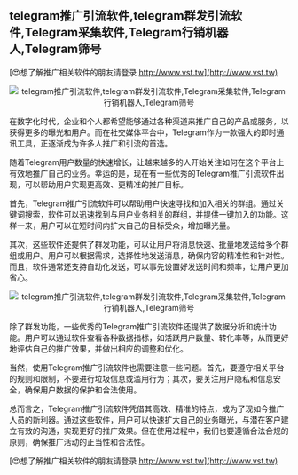 ## **telegram推广引流软件,telegram群发引流软件,Telegram采集软件,Telegram行销机器人,Telegram筛号**

[😍想了解推广相关软件的朋友请登录 http://www.vst.tw](http://www.vst.tw)

 <center><img src="https://vst.tw/MP4/tuiguang/png/2.png" alt="telegram推广引流软件,telegram群发引流软件,Telegram采集软件,Telegram行销机器人,Telegram筛号"></center>

在数字化时代，企业和个人都希望能够通过各种渠道来推广自己的产品或服务，以获得更多的曝光和用户。而在社交媒体平台中，Telegram作为一款强大的即时通讯工具，正逐渐成为许多人推广和引流的首选。

随着Telegram用户数量的快速增长，让越来越多的人开始关注如何在这个平台上有效地推广自己的业务。幸运的是，现在有一些优秀的Telegram推广引流软件出现，可以帮助用户实现更高效、更精准的推广目标。

首先，Telegram推广引流软件可以帮助用户快速寻找和加入相关的群组。通过关键词搜索，软件可以迅速找到与用户业务相关的群组，并提供一键加入的功能。这样一来，用户可以在短时间内扩大自己的目标受众，增加曝光量。

其次，这些软件还提供了群发功能，可以让用户将消息快速、批量地发送给多个群组或用户。用户可以根据需求，选择性地发送消息，确保内容的精准性和针对性。而且，软件通常还支持自动化发送，可以事先设置好发送时间和频率，让用户更加省心。

 <center><img src="https://vst.tw/MP4/tuiguang/png/1.png" alt="telegram推广引流软件,telegram群发引流软件,Telegram采集软件,Telegram行销机器人,Telegram筛号"></center>

除了群发功能，一些优秀的Telegram推广引流软件还提供了数据分析和统计功能。用户可以通过软件查看各种数据指标，如活跃用户数量、转化率等，从而更好地评估自己的推广效果，并做出相应的调整和优化。

当然，使用Telegram推广引流软件也需要注意一些问题。首先，要遵守相关平台的规则和限制，不要进行垃圾信息或滥用行为；其次，要关注用户隐私和信息安全，确保用户数据的保护和合法使用。

总而言之，Telegram推广引流软件凭借其高效、精准的特点，成为了现如今推广人员的新利器。通过这些软件，用户可以快速扩大自己的业务曝光，与潜在客户建立有效的沟通，实现更好的推广效果。但在使用过程中，我们也要遵循合法合规的原则，确保推广活动的正当性和合法性。

[😍想了解推广相关软件的朋友请登录 http://www.vst.tw](http://www.vst.tw)



